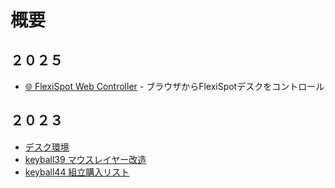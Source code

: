 #  概要

## ２０２５

- [🌐 FlexiSpot Web Controller](./flexispot/) - ブラウザからFlexiSpotデスクをコントロール

## ２０２３ 

- [デスク環境](https://hrklab.blog/docs/desk/desk.html)
- [keyball39 マウスレイヤー改造](https://hrklab.blog/docs/keyball/keyball39/keyballMouseLayer.html)
- [keyball44 組立購入リスト](https://hrklab.blog/docs/keyball/keyball44/buyList.html)